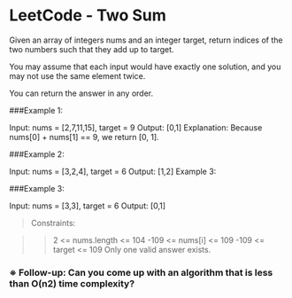 # LeetCode - Two Sum


Given an array of integers nums and an integer target, return indices of the two numbers such that they add up to target.

You may assume that each input would have exactly one solution, and you may not use the same element twice.

You can return the answer in any order.

 

###Example 1:

Input: nums = [2,7,11,15], target = 9
Output: [0,1]
Explanation: Because nums[0] + nums[1] == 9, we return [0, 1].

###Example 2:

Input: nums = [3,2,4], target = 6
Output: [1,2]
Example 3:

###Example 3:

Input: nums = [3,3], target = 6
Output: [0,1]
 

> Constraints:

>> 2 <= nums.length <= 104
>> -109 <= nums[i] <= 109
>> -109 <= target <= 109
>> Only one valid answer exists.
 

### ※ Follow-up: Can you come up with an algorithm that is less than O(n2) time complexity?

